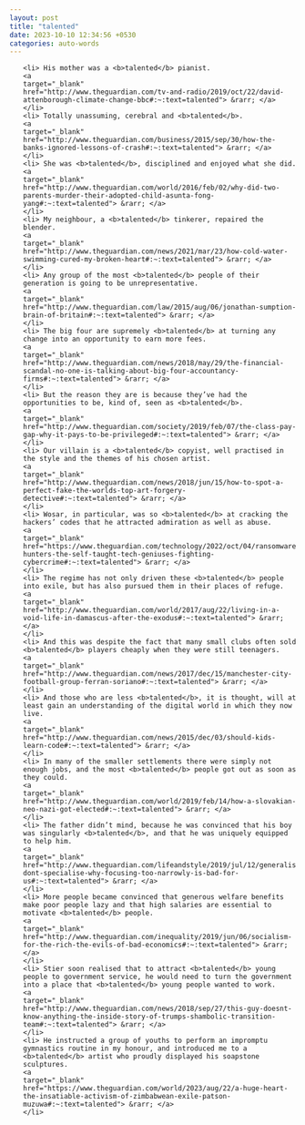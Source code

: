 ```yaml
---
layout: post
title: "talented"
date: 2023-10-10 12:34:56 +0530
categories: auto-words
---
```

<ol>

    <li> His mother was a <b>talented</b> pianist.
    <a 
    target="_blank" 
    href="http://www.theguardian.com/tv-and-radio/2019/oct/22/david-attenborough-climate-change-bbc#:~:text=talented"> &rarr; </a>
    </li>
    <li> Totally unassuming, cerebral and <b>talented</b>.
    <a 
    target="_blank" 
    href="http://www.theguardian.com/business/2015/sep/30/how-the-banks-ignored-lessons-of-crash#:~:text=talented"> &rarr; </a>
    </li>
    <li> She was <b>talented</b>, disciplined and enjoyed what she did.
    <a 
    target="_blank" 
    href="http://www.theguardian.com/world/2016/feb/02/why-did-two-parents-murder-their-adopted-child-asunta-fong-yang#:~:text=talented"> &rarr; </a>
    </li>
    <li> My neighbour, a <b>talented</b> tinkerer, repaired the blender.
    <a 
    target="_blank" 
    href="http://www.theguardian.com/news/2021/mar/23/how-cold-water-swimming-cured-my-broken-heart#:~:text=talented"> &rarr; </a>
    </li>
    <li> Any group of the most <b>talented</b> people of their generation is going to be unrepresentative.
    <a 
    target="_blank" 
    href="http://www.theguardian.com/law/2015/aug/06/jonathan-sumption-brain-of-britain#:~:text=talented"> &rarr; </a>
    </li>
    <li> The big four are supremely <b>talented</b> at turning any change into an opportunity to earn more fees.
    <a 
    target="_blank" 
    href="http://www.theguardian.com/news/2018/may/29/the-financial-scandal-no-one-is-talking-about-big-four-accountancy-firms#:~:text=talented"> &rarr; </a>
    </li>
    <li> But the reason they are is because they’ve had the opportunities to be, kind of, seen as <b>talented</b>.
    <a 
    target="_blank" 
    href="http://www.theguardian.com/society/2019/feb/07/the-class-pay-gap-why-it-pays-to-be-privileged#:~:text=talented"> &rarr; </a>
    </li>
    <li> Our villain is a <b>talented</b> copyist, well practised in the style and the themes of his chosen artist.
    <a 
    target="_blank" 
    href="http://www.theguardian.com/news/2018/jun/15/how-to-spot-a-perfect-fake-the-worlds-top-art-forgery-detective#:~:text=talented"> &rarr; </a>
    </li>
    <li> Wosar, in particular, was so <b>talented</b> at cracking the hackers’ codes that he attracted admiration as well as abuse.
    <a 
    target="_blank" 
    href="https://www.theguardian.com/technology/2022/oct/04/ransomware-hunters-the-self-taught-tech-geniuses-fighting-cybercrime#:~:text=talented"> &rarr; </a>
    </li>
    <li> The regime has not only driven these <b>talented</b> people into exile, but has also pursued them in their places of refuge.
    <a 
    target="_blank" 
    href="http://www.theguardian.com/world/2017/aug/22/living-in-a-void-life-in-damascus-after-the-exodus#:~:text=talented"> &rarr; </a>
    </li>
    <li> And this was despite the fact that many small clubs often sold <b>talented</b> players cheaply when they were still teenagers.
    <a 
    target="_blank" 
    href="http://www.theguardian.com/news/2017/dec/15/manchester-city-football-group-ferran-soriano#:~:text=talented"> &rarr; </a>
    </li>
    <li> And those who are less <b>talented</b>, it is thought, will at least gain an understanding of the digital world in which they now live.
    <a 
    target="_blank" 
    href="http://www.theguardian.com/news/2015/dec/03/should-kids-learn-code#:~:text=talented"> &rarr; </a>
    </li>
    <li> In many of the smaller settlements there were simply not enough jobs, and the most <b>talented</b> people got out as soon as they could.
    <a 
    target="_blank" 
    href="http://www.theguardian.com/world/2019/feb/14/how-a-slovakian-neo-nazi-got-elected#:~:text=talented"> &rarr; </a>
    </li>
    <li> The father didn’t mind, because he was convinced that his boy was singularly <b>talented</b>, and that he was uniquely equipped to help him.
    <a 
    target="_blank" 
    href="http://www.theguardian.com/lifeandstyle/2019/jul/12/generalise-dont-specialise-why-focusing-too-narrowly-is-bad-for-us#:~:text=talented"> &rarr; </a>
    </li>
    <li> More people became convinced that generous welfare benefits make poor people lazy and that high salaries are essential to motivate <b>talented</b> people.
    <a 
    target="_blank" 
    href="http://www.theguardian.com/inequality/2019/jun/06/socialism-for-the-rich-the-evils-of-bad-economics#:~:text=talented"> &rarr; </a>
    </li>
    <li> Stier soon realised that to attract <b>talented</b> young people to government service, he would need to turn the government into a place that <b>talented</b> young people wanted to work.
    <a 
    target="_blank" 
    href="http://www.theguardian.com/news/2018/sep/27/this-guy-doesnt-know-anything-the-inside-story-of-trumps-shambolic-transition-team#:~:text=talented"> &rarr; </a>
    </li>
    <li> He instructed a group of youths to perform an impromptu gymnastics routine in my honour, and introduced me to a <b>talented</b> artist who proudly displayed his soapstone sculptures.
    <a 
    target="_blank" 
    href="https://www.theguardian.com/world/2023/aug/22/a-huge-heart-the-insatiable-activism-of-zimbabwean-exile-patson-muzuwa#:~:text=talented"> &rarr; </a>
    </li>
